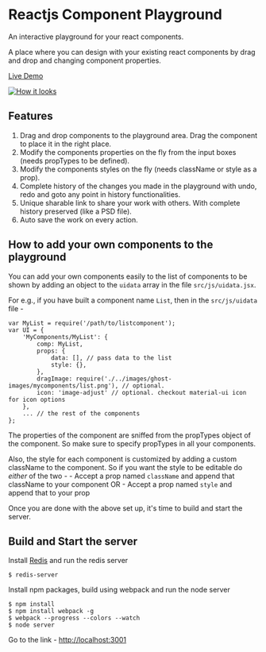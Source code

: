 Reactjs Component Playground
============================

An interactive playground for your react components.

A place where you can design with your existing react components by drag and drop and changing component properties.

<a href='http://react-component-playground.herokuapp.com' target='_blank'>Live Demo</a>

[![How it looks](https://farm8.staticflickr.com/7571/16031204671_38209d6710_c.jpg "How it looks")](http://react-component-playground.herokuapp.com)

## Features
1. Drag and drop components to the playground area. Drag the component to place it in the right place.
2. Modify the components properties on the fly from the input boxes (needs propTypes to be defined).
3. Modify the components styles on the fly (needs className or style as a prop).
4. Complete history of the changes you made in the playground with undo, redo and goto any point in history functionalities.
5. Unique sharable link to share your work with others. With complete history preserved (like a PSD file).
6. Auto save the work on every action.

## How to add your own components to the playground

You can add your own components easily to the list of components to be shown by adding an object to the `uidata` array in the file `src/js/uidata.jsx`.

For e.g., if you have built a component name `List`, then in the `src/js/uidata` file - 

```
var MyList = require('/path/to/listcomponent');
var UI = {
    'MyComponents/MyList': {
        comp: MyList,
        props: {
            data: [], // pass data to the list
            style: {},
        },
        dragImage: require('./../images/ghost-images/mycomponents/list.png'), // optional.
        icon: 'image-adjust' // optional. checkout material-ui icon for icon options
    },
    ... // the rest of the components
};
```

The properties of the component are sniffed from the propTypes object of the component. So make sure to specify propTypes in all your components.

Also, the style for each component is customized by adding a custom className to the component. So if you want the style to be editable do *either* of the two - 
    - Accept a prop named `className` and append that className to your component
            OR
    - Accept a prop named `style` and append that to your prop

Once you are done with the above set up, it's time to build and start the server.

## Build and Start the server

Install [Redis](http://redis.io/download) and run the redis server

```
$ redis-server
```

Install npm packages, build using webpack and run the node server

```
$ npm install
$ npm install webpack -g
$ webpack --progress --colors --watch
$ node server
```

Go to the link - [http://localhost:3001](http://localhost:3001)
